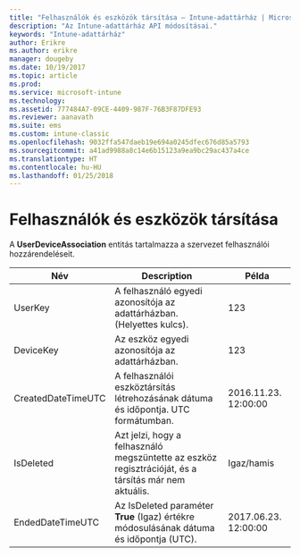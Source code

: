 ```yaml
---
title: "Felhasználók és eszközök társítása – Intune-adattárház | Microsoft Docs"
description: "Az Intune-adattárház API módosításai."
keywords: "Intune-adattárház"
author: Erikre
ms.author: erikre
manager: dougeby
ms.date: 10/19/2017
ms.topic: article
ms.prod: 
ms.service: microsoft-intune
ms.technology: 
ms.assetid: 777484A7-09CE-4409-987F-76B3F87DFE93
ms.reviewer: aanavath
ms.suite: ems
ms.custom: intune-classic
ms.openlocfilehash: 9032ffa547daeb19e694a0245dfec676d85a5793
ms.sourcegitcommit: a41ad9988a8c14e6b15123a9ea9bc29ac437a4ce
ms.translationtype: HT
ms.contentlocale: hu-HU
ms.lasthandoff: 01/25/2018
---
```

# <a name="user-device-association"></a>Felhasználók és eszközök társítása

A **UserDeviceAssociation** entitás tartalmazza a szervezet felhasználói hozzárendeléseit.

| Név               | Description                                                                                      | Példa                |
|--------------------|--------------------------------------------------------------------------------------------------|------------------------|
| UserKey            | A felhasználó egyedi azonosítója az adattárházban. (Helyettes kulcs).                              | 123                    |
| DeviceKey          | Az eszköz egyedi azonosítója az adattárházban.                                            | 123                    |
| CreatedDateTimeUTC | A felhasználói eszköztársítás létrehozásának dátuma és időpontja. UTC formátumban.                                | 2016.11.23. 12:00:00 |
| IsDeleted          | Azt jelzi, hogy a felhasználó megszüntette az eszköz regisztrációját, és a társítás már nem aktuális. | Igaz/hamis             |
| EndedDateTimeUTC   | Az IsDeleted paraméter **True** (Igaz) értékre módosulásának dátuma és időpontja (UTC).                                              | 2017.06.23. 12:00:00 |
